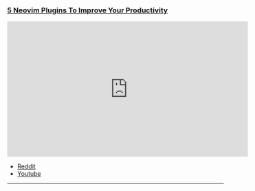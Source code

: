 
<h3 id="guide-five-nvim-plugins-improve-productivity">
  <a href="#guide-five-nvim-plugins-improve-productivity">
    <span class="icon-text">
      <span class="icon">
        <i class="fa-solid fa-lightbulb"></i>
      </span>
      <span>5 Neovim Plugins To Improve Your Productivity</span>
    </span>
  </a>
</h3>

<iframe width="560" height="315" src="https://www.youtube.com/embed/NJDu_53T_4M" title="YouTube video player" frameborder="0" allow="accelerometer; autoplay; clipboard-write; encrypted-media; gyroscope; picture-in-picture; web-share" allowfullscreen></iframe>

- [Reddit](https://www.reddit.com/r/neovim/comments/135wxan/video_5_neovim_plugins_to_improve_your/)
- [Youtube](https://www.youtube.com/watch?v=NJDu_53T_4M&feature=youtu.be)

---
